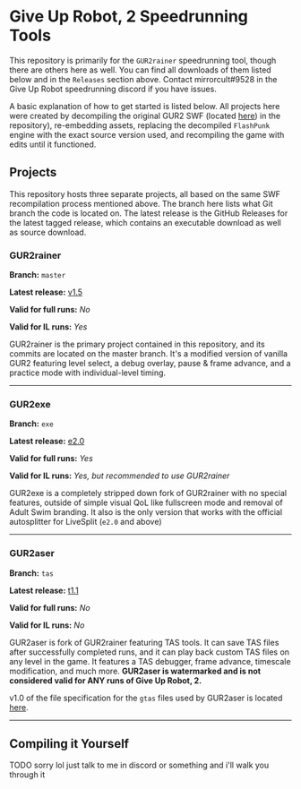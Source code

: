 # Give Up Robot, 2 Speedrunning Tools

This repository is primarily for the `GUR2rainer` speedrunning tool, though there are others here as well. You can find all downloads of them listed below and in the `Releases` section above. Contact mirrorcult#9528 in the Give Up Robot speedrunning discord if you have issues. 

A basic explanation of how to get started is listed below. All projects here were created by decompiling the original GUR2 SWF (located [here](https://github.com/mirrorcult/gur2rainer/blob/master/src/assets/Give_Up_Robot_2.swf)) in the repository), re-embedding assets, replacing the decompiled `FlashPunk` engine with the exact source version used, and recompiling the game with edits until it functioned.

## Projects

This repository hosts three separate projects, all based on the same SWF recompilation process mentioned above. The branch here lists what Git branch the code is located on. The latest release is the GitHub Releases for the latest tagged release, which contains an executable download as well as source download.

### GUR2rainer

**Branch:** `master`

**Latest release:** [v1.5](https://github.com/mirrorcult/gur2rainer/releases/tag/v1.5)

**Valid for full runs:** *No*

**Valid for IL runs:** *Yes*

GUR2rainer is the primary project contained in this repository, and its commits are located on the master branch. It's a modified version of vanilla GUR2 featuring level select, a debug overlay, pause & frame advance, and a practice mode with individual-level timing.

---

### GUR2exe

**Branch:** `exe`

**Latest release:** [e2.0](https://github.com/mirrorcult/gur2rainer/releases/tag/e2.0)

**Valid for full runs:** *Yes*

**Valid for IL runs:** *Yes, but recommended to use GUR2rainer*

GUR2exe is a completely stripped down fork of GUR2rainer with no special features, outside of simple visual QoL like fullscreen mode and removal of Adult Swim branding. It also is the only version that works with the official autosplitter for LiveSplit (`e2.0` and above)

---

### GUR2aser

**Branch:** `tas`

**Latest release:** [t1.1](https://github.com/mirrorcult/gur2rainer/releases/tag/t1.1)

**Valid for full runs:** *No*

**Valid for IL runs:** *No*

GUR2aser is fork of GUR2rainer featuring TAS tools. It can save TAS files after successfully completed runs, and it can play back custom TAS files on any level in the game. It features a TAS debugger, frame advance, timescale modification, and much more. **GUR2aser is watermarked and is not considered valid for ANY runs of Give Up Robot, 2.**

v1.0 of the file specification for the `gtas` files used by GUR2aser is located [here](https://github.com/mirrorcult/gur2rainer/blob/tas/GTAS_SPEC.md).

---

## Compiling it Yourself

TODO sorry lol just talk to me in discord or something and i'll walk you through it


